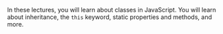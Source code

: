 In these lectures, you will learn about classes in JavaScript. You will learn about inheritance, the `this` keyword, static properties and methods, and more.
